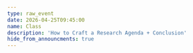```yaml
---
type: raw_event
date: 2026-04-25T09:45:00
name: Class
description: 'How to Craft a Research Agenda + Conclusion'
hide_from_announcments: true
---
```


<!-- **Pre-class Work:** (instructions on canvas)
* Revise the slides you made for the first class to include a sentence about (a) something you learned about yourself over the past year, and (b) a direction you're excited to grow in for the next year.

**In Class:** 
* Reflect on the first year of the Ph.D., topics discussed over the course of CS290, and how we can continue building an inclusive and supportive community at Harvard and beyond. -->
